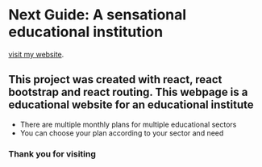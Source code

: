 # Next Guide: A sensational educational institution

[visit my website](https://nextguideeducationalinsititutebd.netlify.app/).

## This project was created with react, react bootstrap and react routing. This webpage is a educational website for an educational institute
*  There are multiple monthly plans for multiple educational sectors
* You can choose your plan according to your sector and need
### Thank you for visiting


